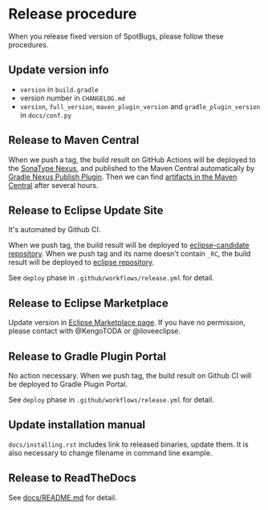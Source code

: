# Release procedure

When you release fixed version of SpotBugs, please follow these procedures.

## Update version info

* `version` in `build.gradle`
* version number in `CHANGELOG.md`
* `version`, `full_version`, `maven_plugin_version` and `gradle_plugin_version` in `docs/conf.py`

## Release to Maven Central

When we push a tag, the build result on GitHub Actions will be deployed to the [SonaType Nexus](https://oss.sonatype.org/), and published to the Maven Central automatically by [Gradle Nexus Publish Plugin](https://github.com/gradle-nexus/publish-plugin). Then we can find [artifacts in the Maven Central](https://repo1.maven.org/maven2/com/github/spotbugs/) after several hours.

## Release to Eclipse Update Site

It's automated by Github CI.

When we push tag, the build result will be deployed to [eclipse-candidate repository](https://github.com/spotbugs/eclipse-candidate).
When we push tag and its name doesn't contain `_RC`, the build result will be deployed to [eclipse repository](https://github.com/spotbugs/eclipse).

See `deploy` phase in `.github/workflows/release.yml` for detail.

## Release to Eclipse Marketplace

Update version in [Eclipse Marketplace page](https://marketplace.eclipse.org/content/spotbugs-eclipse-plugin). If you have no permission, please contact with @KengoTODA or @iloveeclipse.

## Release to Gradle Plugin Portal

No action necessary. When we push tag, the build result on Github CI will be deployed to Gradle Plugin Portal.

See `deploy` phase in `.github/workflows/release.yml` for detail.

## Update installation manual

`docs/installing.rst` includes link to released binaries, update them.
It is also necessary to change filename in command line example.

## Release to ReadTheDocs

See [docs/README.md](docs/README.md) for detail.
